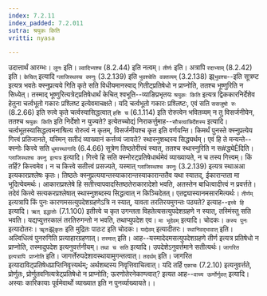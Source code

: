 ```yaml
---
index: 7.2.11
index_padded: 7.2.011
sutra: श्रयुकः किति
vritti: nyasa

---
```

उदात्तार्थं आरम्भः। `लूनः` इति। `ल्वादिभ्यश्च` (8.2.44) इति नत्वम्। `तीर्णः` इति। अत्रापि `रदाभ्याम्` (8.2.42) इति।
`केचित्` इत्यादि `ग्लाजिस्थस्च क्स्नुः` (3.2.139) इति `भुवश्चेति वक्तव्यम्` (3.2.138) झ्र्`भुवश्च`--इति सूत्रम्ट इत्यत्र भवतेः क्स्नुप्रत्यये गिति कृते सति विधीयमानस्वाद् गितीट्प्रतिषेधो न प्राप्नोति, ततश्च भूष्णुरिति न सिध्येत्। तस्माद् भूष्णुरित्यत्रेट्प्रतिषेधार्थं केचित् श्वभूति--व्याङिप्रभृतयः `श्रयुकः किति` इत्यत्र द्विककारनिर्देशेव हेतुना चर्त्वभूतो गकारः प्रश्लिष्ट इत्येवमाचक्षते। यदि चर्त्वभूतो गकारः प्रश्लिष्टः, एवं सति `ससजुषो रुः` (8.2.66) इति रुत्वे कृते चर्त्वस्यासिद्धत्वात् `हशि च` (6.1.114) इति रोरुत्वेन भवितव्यम् न तु विसर्जनीयेन, ततश्च `श्रयुकः किति` इति निर्देशो न युज्यते? इत्येतच्चोद्यं निराकर्त्तुमाह--`सौत्रत्वान्निर्देशस्य` इत्यादि। चर्त्वभूतस्यासिद्धत्वमनाश्रित्य रोरुत्वं न कृतम्, विसर्जनीयश्च कृत इति वर्णयन्ति। किमर्थं पुनस्ते क्स्नुप्रत्येय गित्त्वं प्रतिजानते, यस्मिन् सतीदं व्याख्यानं कर्त्तव्यं जायते? स्थास्नुशब्दस्य सिद्ध्यर्थम्। एवं हि ते मन्यन्ते--क्स्नोः कित्त्वे सति `धुमास्थागादि` (6.4.66) सूत्रेण तिष्ठतेरीत्त्वं स्यात्, ततश्च स्थास्नुरिति न स#द्ध्येÊदिति। `ग्लाजिस्थश्च क्स्नु इत्यत्र` इत्यादि। गित्त्वे हि सति क्स्नोरट्प्रतिषेधार्थमेवं व्याख्यायते, न च तस्य गित्त्वम्। किं तर्हि? कित्त्वमेव। न च कित्त्वे सतीत्त्वं प्रसज्यते, यस्मात् `ग्लाजिस्थश्च क्स्नुः` (3.2.139) इत्यत्र स्थाअआ इत्यकारप्रश्लेषः कृतः। तिष्ठतेः क्स्नुप्रत्ययान्तस्याकारान्तस्याकारान्ततैव यथा स्यातद्, ईकारान्तता मा भूदित्येवमर्थः। आकाराप्रश्लेषे हि सतीत्त्वापवादस्तिष्ठतेराकारादेशो भवति, अतस्तेन बाधित्वादीत्त्वं न प्रवर्त्तते। तदेवं कित्त्वे सत्यकरप्रश्लेषात् स्थास्नुशब्दस्य सिद्धत्वात् न किञ्चिदेतत्। एतद्व्यास्यानमसारमित्यर्थः। `तीर्णम्` इत्यत्रापि किं पुनः कारणमसत्युपदेशग्रहणेऽत्रि न स्यात्, यावता तरतिरयमुगन्तः पठ्यते? इत्याह--`इत्त्वे हि` इत्यादि। `ऋत् इद्धातोः` (7.1.100) इतीत्त्वे च कृत उगन्तता विहतेत्यसत्युपदेशग्रहणे न स्यात्, तस्मिंस्तु सति भवति। यद्यप्युत्तरकालं तरतिरुगन्तो न भवति, तथाप्युपदेश एव। `मा भूदेवम्` इत्यादि। चोदकः। `कस्य पुनः` इत्यादोतरः। `ॠतः`झ्र्`कृतः` इति मुद्रितः पाठःट इति चोदकः। `यद्येवम्` इत्यादीतरः। `स्थानिवद्भावात्` इति। अल्विधित्वं पुनरुगिति प्रत्याहारग्रहणात्। `तस्मात्` इति। आह--यस्मादेदमसत्युपदेशग्रहणे तीर्ण इत्यत्र प्रतिषेधो न प्राप्नोति, तस्मादुपदेश इत्यनुवर्त्तनीयम्। `तथा च सति` इत्यादि। उपदेशेऽनुवर्त्तमाने सतीत्यर्थः। `जागरित इत्यत्रापि प्राप्नोति` इति। जागर्त्तेरुपदेशावस्थायामुगन्तत्वात्। `तदर्थम्` इति। जागरित इत्यादाविट्प्रतिषेधप्राप्तिनिवृत्त्यर्थम्; अर्थशब्दस्य निवृत्तिवाचित्वात्। यदि तर्हि `एकाचः` (7.2.10) इत्यनुवर्त्तते, प्रोर्णुतः, प्रोर्णुतवनित्यत्रेट्प्रतिषेधो न प्राप्नोति; ऊरणोतेरनेकाण्त्वात्? इत्यत आह--`वाच्य ऊर्णोर्णुवत्` इत्यादि। अस्याः कारिकायाः पूर्वमेवार्थो व्याख्यात इति न पुनर्व्याख्यायते।।